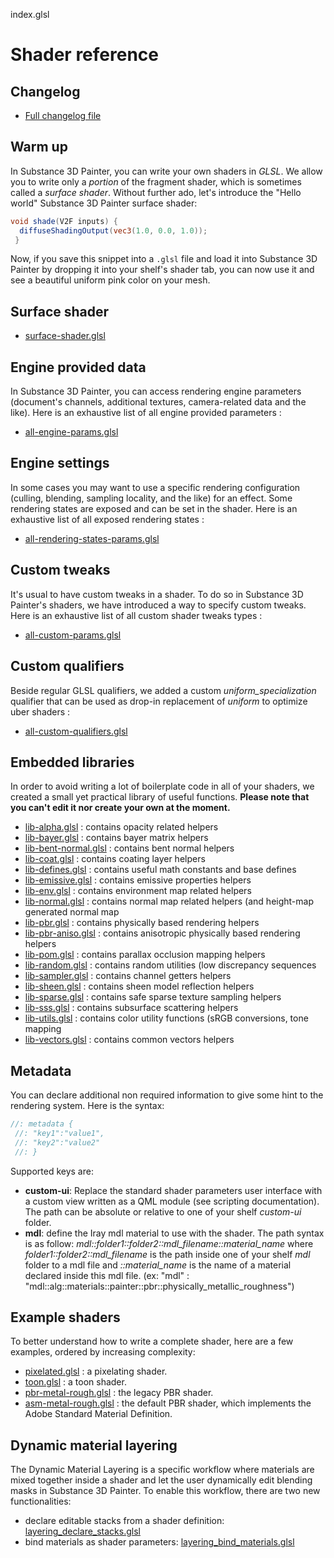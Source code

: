 



index.glsl








[ ](#section-0)

Shader reference
================


Changelog
---------


* [Full changelog file](/changelog.md)


Warm up
-------


In Substance 3D Painter, you can write your own shaders in *GLSL*. We allow
 you to write only a *portion* of the fragment shader, which is sometimes called
 a *surface shader*. Without further ado, let's introduce the "Hello world"
 Substance 3D Painter surface shader:





```glsl
void shade(V2F inputs) {
  diffuseShadingOutput(vec3(1.0, 0.0, 1.0));
 }
```







[ ](#section-1)

Now, if you save this snippet into a `.glsl` file and load it into Substance 3D Painter by dropping
 it into your shelf's shader tab, you can now use it and see a beautiful uniform pink color on
 your mesh.


Surface shader
--------------


* [surface-shader.glsl](/shaders/surface-shader.md)


Engine provided data
--------------------


In Substance 3D Painter, you can access rendering engine parameters (document's channels,
 additional textures, camera-related data and the like). Here is an exhaustive list of all
 engine provided parameters :


* [all-engine-params.glsl](/parameters/all-engine-params.md)


Engine settings
---------------


In some cases you may want to use a specific rendering configuration (culling, blending,
 sampling locality, and the like) for an effect. Some rendering states are exposed and
 can be set in the shader. Here is an exhaustive list of all exposed rendering states :


* [all-rendering-states-params.glsl](/parameters/all-rendering-states-params.md)


Custom tweaks
-------------


It's usual to have custom tweaks in a shader. To do so in Substance 3D Painter's shaders,
 we have introduced a way to specify custom tweaks. Here is an exhaustive list of all custom
 shader tweaks types :


* [all-custom-params.glsl](/parameters/all-custom-params.md)


Custom qualifiers
-----------------


Beside regular GLSL qualifiers, we added a custom *uniform_specialization* qualifier that
 can be used as drop-in replacement of *uniform* to optimize uber shaders :


* [all-custom-qualifiers.glsl](/parameters/all-custom-qualifiers.md)


Embedded libraries
------------------


In order to avoid writing a lot of boilerplate code in all of your shaders,
 we created a small yet practical library of useful functions. **Please note that
 you can't edit it nor create your own at the moment.**


* [lib-alpha.glsl](/libraries/lib-alpha.md) : contains opacity related helpers
* [lib-bayer.glsl](/libraries/lib-bayer.md) : contains bayer matrix helpers
* [lib-bent-normal.glsl](/libraries/lib-bent-normal.md) : contains bent normal helpers
* [lib-coat.glsl](/libraries/lib-coat.md) : contains coating layer helpers
* [lib-defines.glsl](/libraries/lib-defines.md) : contains useful math constants and base defines
* [lib-emissive.glsl](/libraries/lib-emissive.md) : contains emissive properties helpers
* [lib-env.glsl](/libraries/lib-env.md) : contains environment map related helpers
* [lib-normal.glsl](/libraries/lib-normal.md) : contains normal map related helpers (and height-map generated normal map
* [lib-pbr.glsl](/libraries/lib-pbr.md) : contains physically based rendering helpers
* [lib-pbr-aniso.glsl](/libraries/lib-pbr-aniso.md) : contains anisotropic physically based rendering helpers
* [lib-pom.glsl](/libraries/lib-pom.md) : contains parallax occlusion mapping helpers
* [lib-random.glsl](/libraries/lib-random.md) : contains random utilities (low discrepancy sequences
* [lib-sampler.glsl](/libraries/lib-sampler.md) : contains channel getters helpers
* [lib-sheen.glsl](/libraries/lib-sheen.md) : contains sheen model reflection helpers
* [lib-sparse.glsl](/libraries/lib-sparse.md) : contains safe sparse texture sampling helpers
* [lib-sss.glsl](/libraries/lib-sss.md) : contains subsurface scattering helpers
* [lib-utils.glsl](/libraries/lib-utils.md) : contains color utility functions (sRGB conversions, tone mapping
* [lib-vectors.glsl](/libraries/lib-vectors.md) : contains common vectors helpers


Metadata
--------


You can declare additional non required information to give some hint to the
 rendering system. Here is the syntax:





```glsl
//: metadata {
 //: "key1":"value1",
 //: "key2":"value2"
 //: }
```







[ ](#section-2)

Supported keys are:


* **custom-ui**: Replace the standard shader parameters user interface with a custom view
 written as a QML module (see scripting documentation).
 The path can be absolute or relative to one of your shelf *custom-ui* folder.
* **mdl**: define the Iray mdl material to use with the shader.
 The path syntax is as follow: *mdl::folder1::folder2::mdl_filename::material_name*
 where *folder1::folder2::mdl_filename* is the path inside one of
 your shelf *mdl* folder to a mdl file and *::material_name* is the
 name of a material declared inside this mdl file. (ex:
 "mdl" : "mdl::alg::materials::painter::pbr::physically_metallic_roughness")


Example shaders
---------------


To better understand how to write a complete shader, here are a few examples,
 ordered by increasing complexity:


* [pixelated.glsl](/shaders/pixelated.md) : a pixelating shader.
* [toon.glsl](/shaders/toon.md) : a toon shader.
* [pbr-metal-rough.glsl](/shaders/pbr-metal-rough.md) : the legacy PBR shader.
* [asm-metal-rough.glsl](/shaders/asm-metal-rough.md) : the default PBR shader, which implements the Adobe Standard Material Definition.


Dynamic material layering
-------------------------


The Dynamic Material Layering is a specific workflow where materials are mixed together
 inside a shader and let the user dynamically edit blending masks in Substance 3D Painter.
 To enable this workflow, there are two new functionalities:


* declare editable stacks from a shader definition: [layering_declare_stacks.glsl](/parameters/layering_declare_stacks.md)
* bind materials as shader parameters: [layering_bind_materials.glsl](/parameters/layering_bind_materials.md)










